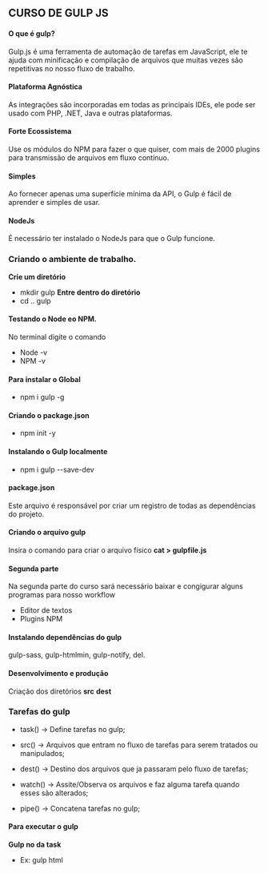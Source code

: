 ## CURSO DE GULP JS

#### O que é gulp?
Gulp.js é uma ferramenta de automação de tarefas em JavaScript, ele te ajuda com minificação e compilação de arquivos que muitas vezes são repetitivas no nosso fluxo de trabalho.

#### Plataforma Agnóstica
As integrações são incorporadas em todas as principais IDEs, ele pode ser usado com PHP, .NET, Java e outras plataformas.

#### Forte Ecossistema
Use os módulos do NPM para fazer o que quiser, com mais de 2000 plugins para transmissão de arquivos em fluxo contínuo.

#### Simples
Ao fornecer apenas uma superfície mínima da API, o Gulp é fácil de aprender e simples de usar.

#### NodeJs
É necessário ter instalado o NodeJs para que o Gulp funcione.

### Criando o ambiente de trabalho.
__Crie um diretório__
- mkdir gulp
__Entre dentro do diretório__
- cd .. gulp

#### Testando o Node eo NPM.
No terminal digite o comando
- Node -v
- NPM -v

#### Para instalar o Global
- npm i gulp -g

#### Criando o package.json
- npm init -y

#### Instalando o Gulp localmente
- npm i gulp --save-dev

#### package.json
Este arquivo é responsável por criar um registro de todas as dependências do projeto.

#### Criando o arquivo gulp
Insira o comando para criar o arquivo físico
__cat > gulpfile.js__

#### Segunda parte
Na segunda parte do curso sará necessário baixar e congigurar alguns programas para nosso workflow

- Editor de textos
- Plugins NPM

#### Instalando dependências do gulp
gulp-sass, gulp-htmlmin, gulp-notify, del.

#### Desenvolvimento e produção
Criação dos diretórios
__src__
__dest__

### Tarefas do gulp
- task() -> Define tarefas no gulp;

- src() -> Arquivos que entram no fluxo de tarefas para serem tratados ou manipulados;

- dest() -> Destino dos arquivos que ja passaram pelo fluxo de tarefas;

- watch() -> Assite/Observa os arquivos e faz alguma tarefa quando esses são alterados;

- pipe() -> Concatena tarefas no gulp;

#### Para executar o gulp
__Gulp no da task__
- Ex: gulp html
